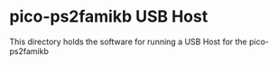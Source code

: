 # pico-ps2famikb USB Host
This directory holds the software for running a USB Host for the pico-ps2famikb
